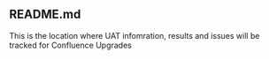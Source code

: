 ## README.md
This is the location where UAT infomration, results and issues will be tracked for Confluence Upgrades
